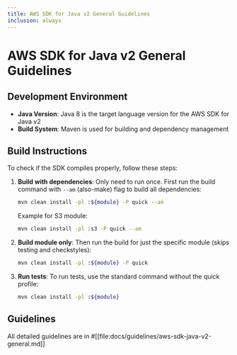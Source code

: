 ```yaml
---
title: AWS SDK for Java v2 General Guidelines
inclusion: always
---
```


# AWS SDK for Java v2 General Guidelines

## Development Environment

- **Java Version**: Java 8 is the target language version for the AWS SDK for Java v2
- **Build System**: Maven is used for building and dependency management

## Build Instructions

To check if the SDK compiles properly, follow these steps:

1. **Build with dependencies**: Only need to run once. First run the build command with `--am` (also-make) flag to build all dependencies:
   ```bash
   mvn clean install -pl :${module} -P quick --am
   ```
   Example for S3 module:
   ```bash
   mvn clean install -pl :s3 -P quick --am
   ```

2. **Build module only**: Then run the build for just the specific module (skips testing and checkstyles):
   ```bash
   mvn clean install -pl :${module} -P quick
   ```

3. **Run tests**: To run tests, use the standard command without the quick profile:
   ```bash
   mvn clean install -pl :${module}
   ```

## Guidelines

All detailed guidelines are in #[[file:docs/guidelines/aws-sdk-java-v2-general.md]]